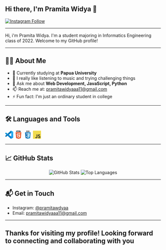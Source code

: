 ## Hi there, I'm Pramita Widya 👋

[![Instagram Follow](https://img.shields.io/badge/Instagram-Follow%20%40pramitawdyaa-blue?logo=instagram&style=flat-square)](https://www.instagram.com/pramitawdyaa/)

---

Hi, i'm Pramita Widya. I'm a student majoring in Informatics Engineering class of 2022. Welcome to my GitHub profile!

---
## 👨‍💻 About Me

- 🌱 Currently studying at **Papua University**
- 👋 I really like listening to music and trying challenging things
- 💬 Ask me about **Web Development, JavaScript, Python**
- 📫 Reach me at: [pramitawidyaaa11@gmail.com](mailto:pramitawidyaaa11@gmail.com)
- ⚡ Fun fact: I'm just an ordinary student in college
  
---

## 🛠️ Languages and Tools

<p align="left">
  <img alt="Visual Studio Code" width="26px" src="https://raw.githubusercontent.com/github/explore/80688e429a7d4ef2fca1e82350fe8e3517d3494d/topics/visual-studio-code/visual-studio-code.png" />
  <img alt="HTML5" width="26px" src="https://raw.githubusercontent.com/github/explore/80688e429a7d4ef2fca1e82350fe8e3517d3494d/topics/html/html.png" />
  <img alt="CSS3" width="26px" src="https://raw.githubusercontent.com/github/explore/80688e429a7d4ef2fca1e82350fe8e3517d3494d/topics/css/css.png" />
  <img alt="JavaScript" width="26px" src="https://raw.githubusercontent.com/github/explore/80688e429a7d4ef2fca1e82350fe8e3517d3494d/topics/javascript/javascript.png" />
</p>

---

## 📈 GitHub Stats

<p align="center">
  <img src="https://github-readme-stats.vercel.app/api?username=pramitawidya&show_icons=true&theme=tokyonight" alt="GitHub Stats" />
  <img src="https://github-readme-stats.vercel.app/api/top-langs/?username=pramitawidya&layout=compact&theme=tokyonight" alt="Top Languages" />
</p>

---

## 📬 Get in Touch

- Instagram: [@pramitawdyaa](https://www.instagram.com/pramitawdyaa/)
- Email: [pramitawidyaaa11@gmail.com](mailto:pramitawidyaaa11@gmail.com)

---

Thanks for visiting my profile! Looking forward to connecting and collaborating with you
---
